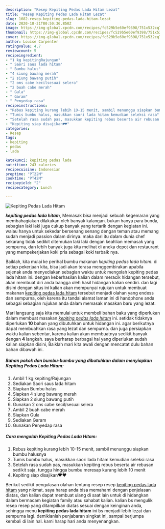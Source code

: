 ```yaml
---
description: "Resep Kepiting Pedas Lada Hitam Lezat"
title: "Resep Kepiting Pedas Lada Hitam Lezat"
slug: 1082-resep-kepiting-pedas-lada-hitam-lezat
date: 2020-10-31T00:50:36.850Z
image: https://img-global.cpcdn.com/recipes/fc529b5e60ef9398/751x532cq70/kepiting-pedas-lada-hitam-foto-resep-utama.jpg
thumbnail: https://img-global.cpcdn.com/recipes/fc529b5e60ef9398/751x532cq70/kepiting-pedas-lada-hitam-foto-resep-utama.jpg
cover: https://img-global.cpcdn.com/recipes/fc529b5e60ef9398/751x532cq70/kepiting-pedas-lada-hitam-foto-resep-utama.jpg
author: Louise Carpenter
ratingvalue: 4.7
reviewcount: 5
recipeingredient:
- "1 kg kepitingRajungan"
- " Saori saus lada hitam"
- " Bumbu halus"
- "4 siung bawang merah"
- "2 siung bawang putih"
- "2 ons cabe kecilsesuai selera"
- "2 buah cabe merah"
- " Gula"
- " Garam"
- " Penyedap rasa"
recipeinstructions:
- "Rebus kepiting kurang lebih 10-15 menit, sambil menunggu siapkan bumbu halusnya"
- "Tumis bumbu halus, masukkan saori lada hitam kemudian seleksi rasa"
- "Setelah rasa sudah pas, masukkan kepiting rebus beserta air rebusan sedikit saja, tunggu hingga bumbu meresap kurang lebih 10 menit"
- "Kepiting siap disajikan♥️♥️"
categories:
- Resep
tags:
- kepiting
- pedas
- lada

katakunci: kepiting pedas lada 
nutrition: 243 calories
recipecuisine: Indonesian
preptime: "PT22M"
cooktime: "PT42M"
recipeyield: "2"
recipecategory: Lunch

---
```



![Kepiting Pedas Lada Hitam](https://img-global.cpcdn.com/recipes/fc529b5e60ef9398/751x532cq70/kepiting-pedas-lada-hitam-foto-resep-utama.jpg)

<b><i>kepiting pedas lada hitam</i></b>, Memasak bisa menjadi sebuah kegemaran yang membahagiakan dilakukan oleh banyak kalangan. bukan hanya para bunda, sebagian laki laki juga cukup banyak yang tertarik dengan kegiatan ini. walau hanya untuk sekedar bersenang senang dengan teman atau memang sudah menjadi passion dalam dirinya. maka dari itu dalam dunia chef sekarang tidak sedikit ditemukan laki laki dengan keahlian memasak yang sempurna, dan lebih banyak juga kita melihat di aneka depot dan restaurant yang mempekerjakan koki pria sebagai koki terbaik nya.

Baiklah, kita mulai ke perihal bumbu makanan <i>kepiting pedas lada hitam</i>. di setiap pekerjaan kita, bisa jadi akan terasa menggembirakan apabila sejenak anda menyediakan sebagian waktu untuk mengolah kepiting pedas lada hitam ini. dengan keberhasilan kalian dalam meracik hidangan tersebut, akan membuat diri anda bangga oleh hasil hidangan kalian sendiri. dan lagi disini dengan situs ini kalian akan mempunyai rujukan untuk membuat makanan <u>kepiting pedas lada hitam</u> tersebut menjadi olahan yang endess dan sempurna, oleh karena itu tandai alamat laman ini di handphone anda sebagai sebagian rujukan anda dalam memasak masakan baru yang lezat.




Mari langsung saja kita memulai untuk membeli bahan baku yang diperlukan dalam membuat masakan <u><i>kepiting pedas lada hitam</i></u> ini. setidak tidaknya diperlukan <b>10</b> bahan yang dibutuhkan untuk hidangan ini. agar berikutnya dapat membuahkan rasa yang lezat dan sempurna. dan juga persiapkan waktu kalian sebentar, karena kalian akan membuatnya sedikit banyak dengan <b>4</b> langkah. saya berharap berbagai hal yang diperlukan sudah kalian siapkan disini, Baiklah mari kita awali dengan mencatat dulu bahan bahan dibawah ini.

<!--inarticleads1-->

##### Bahan pokok dan bumbu-bumbu yang dibutuhkan dalam menyiapkan Kepiting Pedas Lada Hitam:

1. Ambil 1 kg kepiting/Rajungan
1. Sediakan  Saori saus lada hitam
1. Siapkan  Bumbu halus
1. Siapkan 4 siung bawang merah
1. Siapkan 2 siung bawang putih
1. Gunakan 2 ons cabe kecil/sesuai selera
1. Ambil 2 buah cabe merah
1. Siapkan  Gula
1. Sediakan  Garam
1. Gunakan  Penyedap rasa




<!--inarticleads2-->

##### Cara mengolah Kepiting Pedas Lada Hitam:

1. Rebus kepiting kurang lebih 10-15 menit, sambil menunggu siapkan bumbu halusnya
1. Tumis bumbu halus, masukkan saori lada hitam kemudian seleksi rasa
1. Setelah rasa sudah pas, masukkan kepiting rebus beserta air rebusan sedikit saja, tunggu hingga bumbu meresap kurang lebih 10 menit
1. Kepiting siap disajikan♥️♥️




Berikut sedikit pengulasan olahan tentang resep resep <u>kepiting pedas lada hitam</u> yang nikmat. saya harap anda bisa memahami dengan penjelasan diatas, dan kalian dapat membuat ulang di saat lain untuk di hidangkan dalam bermacam kegiatan family atau sahabat kalian. kalian bs mengulik resep resep yang ditampilkan diatas sesuai dengan keinginan anda, sehingga menu <b>kepiting pedas lada hitam</b> ini bs menjadi lebih lezat dan sempurna lagi. demikianlah penjabaran singkat ini, sampai berjumpa kembali di lain hal. kami harap hari anda menyenangkan.
